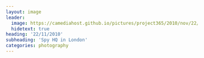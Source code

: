 ```yaml
---
layout: image
leader:
  image: https://camediahost.github.io/pictures/project365/2010/nov/22/221110.jpg
  hidetext: true
heading: '22/11/2010'
subheading: 'Spy HQ in London'
categories: photography
---
```

